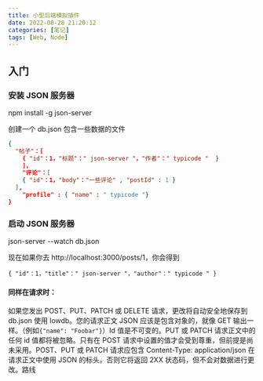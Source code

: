 ```yaml
---
title: 小型后端模拟插件
date: 2022-08-28 21:20:12
categories: [笔记]
tags: [Web, Node]
---
```


## 入门

### 安装 JSON 服务器

npm install -g json-server

创建一个 db.json 包含一些数据的文件

```json
{
  "帖子"：[
    { "id"：1，"标题"：" json-server "，"作者"：" typicode "  }
 	]，
	"评论"：[
    { "id"：1，"body"："一些评论" , "postId" : 1 }
  ],
	"profile" : { "name" : " typicode "}
}
```

### 启动 JSON 服务器

json-server --watch db.json

现在如果你去 http://localhost:3000/posts/1，你会得到

`{ "id"：1，"title"：" json-server "，"author"：" typicode " }`

#### 同样在请求时：

如果您发出 POST、PUT、PATCH 或 DELETE 请求，更改将自动安全地保存到 db.json 使用 lowdb。您的请求正文 JSON 应该是包含对象的，就像 GET 输出一样。（例如`{"name": "Foobar"}`）Id 值是不可变的。PUT 或 PATCH 请求正文中的任何 id 值都将被忽略。只有在 POST 请求中设置的值才会受到尊重，但前提是尚未采用。POST、PUT 或 PATCH 请求应包含 Content-Type: application/json 在请求正文中使用 JSON 的标头。否则它将返回 2XX 状态码，但不会对数据进行更改。路线
